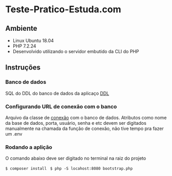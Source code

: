 # Teste-Pratico-Estuda.com

## Ambiente

* Linux Ubuntu 18.04
* PHP 7.2.24
* Desenvolvido utilizando o servidor embutido da CLI do PHP

## Instruções

### Banco de dados

SQL do DDL do banco de dados da aplicaço [DDL](https://github.com/Ivoff/Teste-Pratico-Estuda.com/blob/master/database/Database/DDL.sql)

### Configurando URL de conexão com o banco

Arquivo da classe de [conexão](https://github.com/Ivoff/Teste-Pratico-Estuda.com/blob/master/database/connection/Connection.php)
 com o banco de dados. Atributos como nome da base de dados, porta, usuário, senha e etc devem ser digitados manualmente na chamada da função de conexão, não tive tempo pra fazer um .env

### Rodando a aplição
 
O comando abaixo deve ser digitado no terminal na raiz do projeto
 
```$ composer install ```
```$ php -S locahost:8080 bootstrap.php```
